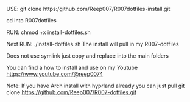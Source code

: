 USE:  git clone https:/github.com/Reep007/R007dotfiles-install.git

cd into R007dotfiles

RUN: chmod +x install-dotfiles.sh

Next RUN: ./install-dotfiles.sh
The install will pull in my R007-dotfiles

Does not use symlink just copy and replace into the main folders

You can find a how to install and use on my Youtube https://www.youtube.com/@reep0074

Note: If you have Arch install with hyprland already you can just pull 
git clone https://github.com/Reep007/R007-dotfiles.git
